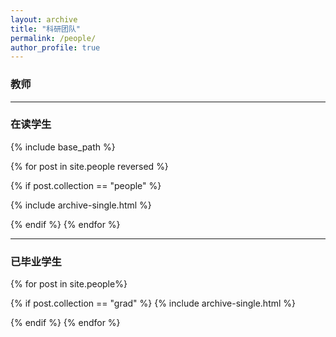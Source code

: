 ```yaml
---
layout: archive
title: "科研团队"
permalink: /people/
author_profile: true
---
```

### 教师

---

### 在读学生

{% include base_path %}

{% for post in site.people reversed %}

{% if post.collection == "people" %}

{% include archive-single.html %}

{% endif %}
{% endfor %}

---

### 已毕业学生

{% for post in site.people%}

{% if post.collection == "grad" %}
{% include archive-single.html %}

{% endif %}
{% endfor %}
